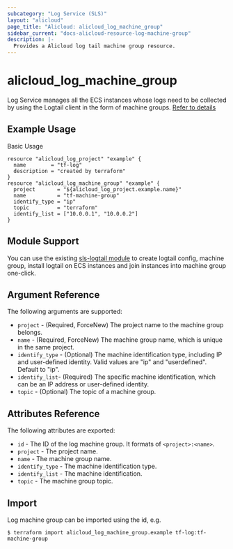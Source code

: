 ```yaml
---
subcategory: "Log Service (SLS)"
layout: "alicloud"
page_title: "Alicloud: alicloud_log_machine_group"
sidebar_current: "docs-alicloud-resource-log-machine-group"
description: |-
  Provides a Alicloud log tail machine group resource.
---
```


# alicloud\_log\_machine\_group

Log Service manages all the ECS instances whose logs need to be collected by using the Logtail client in the form of machine groups.
 [Refer to details](https://www.alibabacloud.com/help/doc-detail/28966.htm)

## Example Usage

Basic Usage

```
resource "alicloud_log_project" "example" {
  name        = "tf-log"
  description = "created by terraform"
}
resource "alicloud_log_machine_group" "example" {
  project       = "${alicloud_log_project.example.name}"
  name          = "tf-machine-group"
  identify_type = "ip"
  topic         = "terraform"
  identify_list = ["10.0.0.1", "10.0.0.2"]
}
```

## Module Support

You can use the existing [sls-logtail module](https://registry.terraform.io/modules/terraform-alicloud-modules/sls-logtail/alicloud) 
to create logtail config, machine group, install logtail on ECS instances and join instances into machine group one-click.

## Argument Reference

The following arguments are supported:

* `project` - (Required, ForceNew) The project name to the machine group belongs.
* `name` - (Required, ForceNew) The machine group name, which is unique in the same project.
* `identify_type` - (Optional) The machine identification type, including IP and user-defined identity. Valid values are "ip" and "userdefined". Default to "ip".
* `identify_list`- (Required) The specific machine identification, which can be an IP address or user-defined identity.
* `topic` - (Optional) The topic of a machine group.

## Attributes Reference

The following attributes are exported:

* `id` - The ID of the log machine group. It formats of `<project>:<name>`.
* `project` - The project name.
* `name` - The machine group name.
* `identify_type` - The machine identification type.
* `identify_list` - The machine identification.
* `topic` - The machine group topic.

## Import

Log machine group can be imported using the id, e.g.

```
$ terraform import alicloud_log_machine_group.example tf-log:tf-machine-group
```
